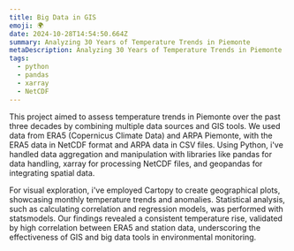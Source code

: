 ```yaml
---
title: Big Data in GIS
emoji: 🌍
date: 2024-10-28T14:54:50.664Z
summary: Analyzing 30 Years of Temperature Trends in Piemonte
metaDescription: Analyzing 30 Years of Temperature Trends in Piemonte
tags:
  - python
  - pandas
  - xarray
  - NetCDF
---
```

This project aimed to assess temperature trends in Piemonte over the past three decades by combining multiple data sources and GIS tools. We used data from ERA5 (Copernicus Climate Data) and ARPA Piemonte, with the ERA5 data in NetCDF format and ARPA data in CSV files. Using Python, i've handled data aggregation and manipulation with libraries like pandas for data handling, xarray for processing NetCDF files, and geopandas for integrating spatial data.

For visual exploration, i've employed Cartopy to create geographical plots, showcasing monthly temperature trends and anomalies. Statistical analysis, such as calculating correlation and regression models, was performed with statsmodels. Our findings revealed a consistent temperature rise, validated by high correlation between ERA5 and station data, underscoring the effectiveness of GIS and big data tools in environmental monitoring.